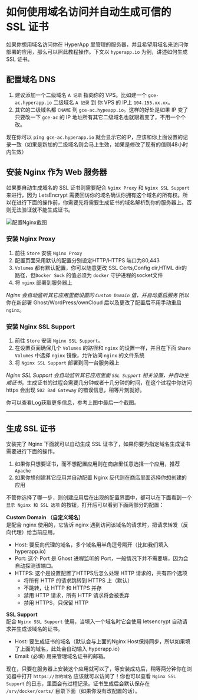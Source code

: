 # 如何使用域名访问并自动生成可信的 SSL 证书

如果你想用域名访问你在 HyperApp 里管理的服务器，并且希望用域名来访问你部署的应用，那么可以照此教程操作。下文以 `hyperapp.io` 为例，讲述如何生成 SSL 证书。

## 配置域名 DNS
1. 建议添加一个二级域名 `A 记录` 指向你的 VPS。比如建一个 `gce-ac.hyperapp.io` 二级域名 `A 记录` 到 你 VPS 的 IP上 `104.155.xx.xx`。
2. 其它的二级域名都 `CNAME` 到 `gce-ac.hypeapp.io`。这样的好处是如果 IP 变了只要改一下 `gce-ac` 的 IP 地址所有其它二级域名也就跟着变了，不用一个个改。

现在你可以 `ping gce-ac.hyperapp.io` 就会显示它的IP，应该和你上面设置的记录一致（如果是新加的二级域名则会马上生效，如果是修改了现有的值则48小时内生效）


## 安装 Nginx 作为 Web 服务器

如果要自动生成域名的 SSL 证书则需要配合 `Nginx Proxy` 和 `Nginx SSL Support` 来进行，因为 LetsEncrypt 需要回访你的域名确认你拥有这个域名的所有权。所以在进行下面的操作前，你需要先将需要生成证书的域名解析到你的服务器上。否则无法验证就不能生成证书。


![配置Nginx截图](../..//images/get-start/nginx-bundle.png "配置 Nginx 和 SSL")


### 安装 Nginx Proxy

1. 前往 `Store` 安装 `Nginx Proxy`
2. 配置页面采用默认的配置分别设定HTTP/HTTPS 端口为80,443
3. `Volumes` 都有默认配置，你可以随意更改 SSL Certs,Config dir,HTML dir的路径，但`Docker Sock` 的值必须为 `docker` 守护进程的socket文件
3. 将 `nginx` 部署到服务器上

*Nginx 会自动监听其它应用里面设置的 `Custom Domain` 值，并自动重启服务* 所以你在新部署 Ghost/WordPress/ownCloud 后以及更改了配置后不用手动重启 `nginx`。  


### 安装 Nginx SSL Support

1. 前往 `Store` 安装 `Nginx SSL Support`。
2. 在设置页面确保几个 `Volumes` 的路径和 `nginx` 的设置一样，并且在下面 `Share Volumes` 中选择 `nginx` 镜像，允许访问 `nginx` 的文件系统
3. 将 `Nginx SSL Support` 部署到同一台服务器上

*Nginx SSL Support 会自动监听其它应用里面 `SSL Support` 相关设置，并自动生成证书*，生成证书的过程会需要几分钟或者十几分钟的时间，在这个过程中你访问 https 会出现 `502 Bad Gateway` 的错误信息，稍等片刻就好。

你可以查看Log获取更多信息，参考上图中最后一个截图。

---

## 生成 SSL 证书

安装完了 Nginx 下面就可以自动生成 SSL 证书了，如果你要为指定域名生成证书需要进行下面的操作。

1. 如果你只想要证书，而不想配置应用则在商店里任意选择一个应用，推荐 `Apache`
2. 如果你想创建其它应用并自动配置 Nginx 反代则在商店里面选择你想创建的应用

不管你选择了哪一步，则创建应用后在出现的配置界面中，都可以在下面看到一个 `显示 Nginx 和 SSL 选项` 的按钮，打开后可以看到下面两部分的配置：

**Custom Domain （自定义域名）**  
是配合 nginx 使用的，它告诉 nginx 遇到访问该域名的请求时，把请求转发（反向代理）给当前应用。

* Host: 要反向代理的域名，多个域名用半角逗号隔开（比如我们填入 hyperapp.io)
* Port: 这个 Port 是 Ghost 进程监听的 Port，一般情况下并不需要填，因为会自动探测该端口。
* HTTPS: 这个是设置配置了HTTPS后怎么处理 HTTP 请求的，共有四个选项
    * 将所有 HTTP 的请求跳转到 HTTPS 上（默认）
    * 不跳转，让 HTTP 和 HTTPS 并存
    * 禁用 HTTP 请求，所有 HTTP 请求将会被丢弃
    * 禁用 HTTPS，只保留 HTTP

**SSL Support**  
配合 `Nginx SSL Support` 使用，当填入一个域名时它会使用 letsencrypt 自动请求并生成该域名的证书。

* Host: 要生成证书的域名（默认会与上面的Nginx Host保持同步，所以如果填了上面的域名，此处会自动输入 hyperapp.io）
* Email: (必填) 用来管理域名证书的邮箱。 

现在，只要在服务器上安装这个应用就可以了，等安装成功后，稍等两分钟你在浏览器中打开 `https://你的域名` 应该就可以访问了！你也可以查看 `Nginx SSL Support` 的日志，里面会有过程记录。证书生成后会默认保存在 `/srv/docker/certs/` 目录下面（如果你没有改配置的话）。


